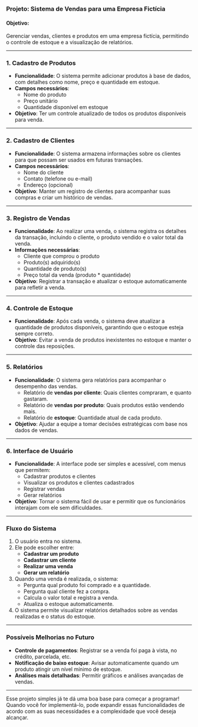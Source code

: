 ### Projeto: Sistema de Vendas para uma Empresa Fictícia

#### Objetivo:
Gerenciar vendas, clientes e produtos em uma empresa fictícia, permitindo o controle de estoque e a visualização de relatórios.

---

### **1. Cadastro de Produtos**
- **Funcionalidade**: O sistema permite adicionar produtos à base de dados, com detalhes como nome, preço e quantidade em estoque.
- **Campos necessários**:
  - Nome do produto
  - Preço unitário
  - Quantidade disponível em estoque
- **Objetivo**: Ter um controle atualizado de todos os produtos disponíveis para venda.

---

### **2. Cadastro de Clientes**
- **Funcionalidade**: O sistema armazena informações sobre os clientes para que possam ser usados em futuras transações.
- **Campos necessários**:
  - Nome do cliente
  - Contato (telefone ou e-mail)
  - Endereço (opcional)
- **Objetivo**: Manter um registro de clientes para acompanhar suas compras e criar um histórico de vendas.

---

### **3. Registro de Vendas**
- **Funcionalidade**: Ao realizar uma venda, o sistema registra os detalhes da transação, incluindo o cliente, o produto vendido e o valor total da venda.
- **Informações necessárias**:
  - Cliente que comprou o produto
  - Produto(s) adquirido(s)
  - Quantidade de produto(s)
  - Preço total da venda (produto * quantidade)
- **Objetivo**: Registrar a transação e atualizar o estoque automaticamente para refletir a venda.

---

### **4. Controle de Estoque**
- **Funcionalidade**: Após cada venda, o sistema deve atualizar a quantidade de produtos disponíveis, garantindo que o estoque esteja sempre correto.
- **Objetivo**: Evitar a venda de produtos inexistentes no estoque e manter o controle das reposições.

---

### **5. Relatórios**
- **Funcionalidade**: O sistema gera relatórios para acompanhar o desempenho das vendas.
  - Relatório de **vendas por cliente**: Quais clientes compraram, e quanto gastaram.
  - Relatório de **vendas por produto**: Quais produtos estão vendendo mais.
  - Relatório de **estoque**: Quantidade atual de cada produto.
- **Objetivo**: Ajudar a equipe a tomar decisões estratégicas com base nos dados de vendas.

---

### **6. Interface de Usuário**
- **Funcionalidade**: A interface pode ser simples e acessível, com menus que permitem:
  - Cadastrar produtos e clientes
  - Visualizar os produtos e clientes cadastrados
  - Registrar vendas
  - Gerar relatórios
- **Objetivo**: Tornar o sistema fácil de usar e permitir que os funcionários interajam com ele sem dificuldades.

---

### **Fluxo do Sistema**
1. O usuário entra no sistema.
2. Ele pode escolher entre:
   - **Cadastrar um produto**
   - **Cadastrar um cliente**
   - **Realizar uma venda**
   - **Gerar um relatório**
3. Quando uma venda é realizada, o sistema:
   - Pergunta qual produto foi comprado e a quantidade.
   - Pergunta qual cliente fez a compra.
   - Calcula o valor total e registra a venda.
   - Atualiza o estoque automaticamente.
4. O sistema permite visualizar relatórios detalhados sobre as vendas realizadas e o status do estoque.

---

### **Possíveis Melhorias no Futuro**
- **Controle de pagamentos**: Registrar se a venda foi paga à vista, no crédito, parcelada, etc.
- **Notificação de baixo estoque**: Avisar automaticamente quando um produto atingir um nível mínimo de estoque.
- **Análises mais detalhadas**: Permitir gráficos e análises avançadas de vendas.

---

Esse projeto simples já te dá uma boa base para começar a programar! Quando você for implementá-lo, pode expandir essas funcionalidades de acordo com as suas necessidades e a complexidade que você deseja alcançar.
